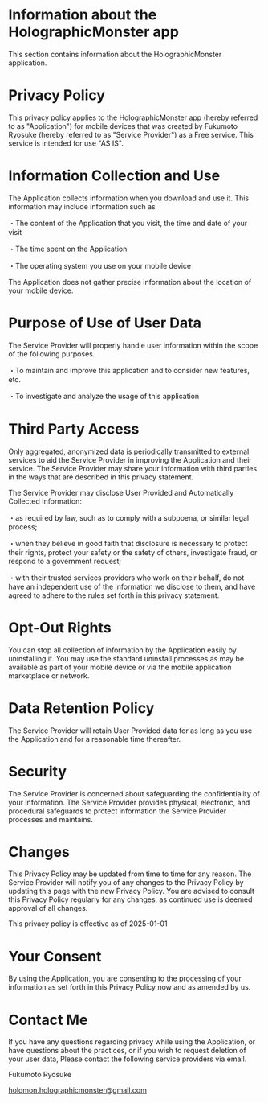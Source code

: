 # Information about the HolographicMonster app

This section contains information about the HolographicMonster application.

# Privacy Policy
This privacy policy applies to the HolographicMonster app (hereby referred to as "Application") for mobile devices that was created by Fukumoto Ryosuke (hereby referred to as "Service Provider") as a Free service. This service is intended for use "AS IS".

# Information Collection and Use
The Application collects information when you download and use it. This information may include information such as

・The content of the Application that you visit, the time and date of your visit

・The time spent on the Application

・The operating system you use on your mobile device

The Application does not gather precise information about the location of your mobile device.

# Purpose of Use of User Data
The Service Provider will properly handle user information within the scope of the following purposes.

・To maintain and improve this application and to consider new features, etc.

・To investigate and analyze the usage of this application

# Third Party Access
Only aggregated, anonymized data is periodically transmitted to external services to aid the Service Provider in improving the Application and their service. The Service Provider may share your information with third parties in the ways that are described in this privacy statement.

The Service Provider may disclose User Provided and Automatically Collected Information:

・as required by law, such as to comply with a subpoena, or similar legal process;

・when they believe in good faith that disclosure is necessary to protect their rights, protect your safety or the safety of others, investigate fraud, or respond to a government request;

・with their trusted services providers who work on their behalf, do not have an independent use of the information we disclose to them, and have agreed to adhere to the rules set forth in this privacy statement.

# Opt-Out Rights
You can stop all collection of information by the Application easily by uninstalling it. You may use the standard uninstall processes as may be available as part of your mobile device or via the mobile application marketplace or network.

# Data Retention Policy
The Service Provider will retain User Provided data for as long as you use the Application and for a reasonable time thereafter.

# Security
The Service Provider is concerned about safeguarding the confidentiality of your information. The Service Provider provides physical, electronic, and procedural safeguards to protect information the Service Provider processes and maintains.

# Changes
This Privacy Policy may be updated from time to time for any reason. The Service Provider will notify you of any changes to the Privacy Policy by updating this page with the new Privacy Policy. You are advised to consult this Privacy Policy regularly for any changes, as continued use is deemed approval of all changes.

This privacy policy is effective as of 2025-01-01

# Your Consent
By using the Application, you are consenting to the processing of your information as set forth in this Privacy Policy now and as amended by us.

# Contact Me
If you have any questions regarding privacy while using the Application, or have questions about the practices, or if you wish to request deletion of your user data, Please contact the following service providers via email.

Fukumoto Ryosuke

holomon.holographicmonster@gmail.com
